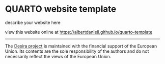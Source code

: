 # QUARTO website template 

describe your website here

view this website online at <https://albertdaniell.github.io/quarto-template>

---

​The [Desira project](https://capacity4dev.europa.eu/projects/desira_en) is maintained with the financial support of the European Union. Its contents are the sole responsibility of the authors and do not necessarily reflect the views of the European Union.

